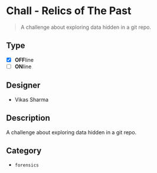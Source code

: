 # Chall - Relics of The Past

> A challenge about exploring data hidden in a git repo.

## Type

- [X] **OFF**line
- [ ] **ON**line

## Designer

- Vikas Sharma

## Description

A challenge about exploring data hidden in a git repo.

## Category

- `forensics`
